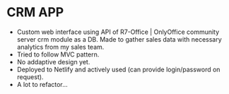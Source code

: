 # CRM APP

- Custom web interface using API of R7-Office | OnlyOffice community server crm module as a DB. Made to gather sales data with necessary analytics from my sales team.
- Tried to follow MVC pattern.
- No addaptive design yet.
- Deployed to Netlify and actively used (can provide login/password on request).
- A lot to refactor...
